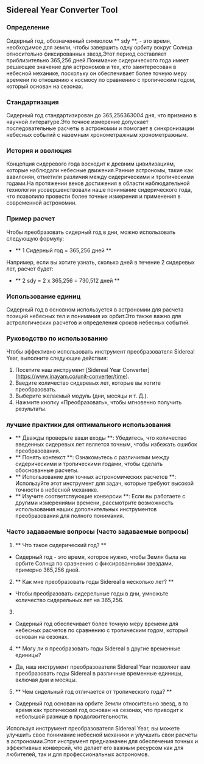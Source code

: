 ## Sidereal Year Converter Tool

### Определение
Сидерный год, обозначенный символом ** sdy **, - это время, необходимое для земли, чтобы завершить одну орбиту вокруг Солнца относительно фиксированных звезд.Этот период составляет приблизительно 365,256 дней.Понимание сидерического года имеет решающее значение для астрономов и тех, кто заинтересован в небесной механике, поскольку он обеспечивает более точную меру времени по отношению к космосу по сравнению с тропическим годом, который основан на сезонах.

### Стандартизация
Сидерный год стандартизирован до 365,256363004 дня, что признано в научной литературе.Это точное измерение допускает последовательные расчеты в астрономии и помогает в синхронизации небесных событий с наземным хронометражным хронометражным.

### История и эволюция
Концепция сидеревого года восходит к древним цивилизациям, которые наблюдали небесные движения.Ранние астрономы, такие как вавилонян, отметили различия между сидерическими и тропическими годами.На протяжении веков достижения в области наблюдательной технологии усовершенствовали наше понимание сидерического года, что позволило провести более точные измерения и применения в современной астрономии.

### Пример расчет
Чтобы преобразовать сидерный год в дни, можно использовать следующую формулу:
- ** 1 Сидерный год = 365,256 дней **

Например, если вы хотите узнать, сколько дней в течение 2 сидеревых лет, расчет будет:
- ** 2 sdy = 2 x 365,256 = 730,512 дней **

### Использование единиц
Сидерный год в основном используется в астрономии для расчета позиций небесных тел и понимания их орбит.Это также важно для астрологических расчетов и определения сроков небесных событий.

### Руководство по использованию
Чтобы эффективно использовать инструмент преобразователя Sidereal Year, выполните следующие действия:
1. Посетите наш инструмент [Sidereal Year Converter] (https://www.inayam.co/unit-converter/time).
2. Введите количество сидеревых лет, которые вы хотите преобразовать.
3. Выберите желаемый модуль (дни, месяцы и т. Д.).
4. Нажмите кнопку «Преобразовать», чтобы мгновенно получить результаты.

### лучшие практики для оптимального использования
- ** Дважды проверьте ваши входы **: Убедитесь, что количество введенных сидеревых лет является точным, чтобы избежать ошибок преобразования.
- ** Понять контекст **: Ознакомьтесь с различиями между сидерическими и тропическими годами, чтобы сделать обоснованные расчеты.
- ** Использование для точных астрономических расчетов **: Используйте этот инструмент для задач, которые требуют высокой точности в небесной механике.
- ** Изучите соответствующие конверсии **: Если вы работаете с другими измерениями времени, рассмотрите возможность использования наших дополнительных инструментов преобразования для полного понимания.

### Часто задаваемые вопросы (часто задаваемые вопросы)

1. ** Что такое сидерический год? **
- Сидерный год - это время, которое нужно, чтобы Земля была на орбите Солнца по сравнению с фиксированными звездами, примерно 365,256 дней.

2. ** Как мне преобразовать годы Sidereal в несколько лет? **
- Чтобы преобразовать сидерельные годы в дни, умножьте количество сидерельных лет на 365,256.

3.
- Сидерный год обеспечивает более точную меру времени для небесных расчетов по сравнению с тропическим годом, который основан на сезонах.

4. ** Могу ли я преобразовать годы Sidereal в другие временные единицы?
- Да, наш инструмент преобразователя Sidereal Year позволяет вам преобразовать годы Sidereal в различные временные единицы, включая дни и месяцы.

5. ** Чем сидельный год отличается от тропического года? **
- Сидерный год основан на орбите Земли относительно звезд, в то время как тропический год основан на сезонах, что приводит к небольшой разнице в продолжительности.

Используя инструмент преобразователя Sidereal Year, вы можете улучшить свое понимание небесной механики и улучшить свои расчеты в астрономии.Этот инструмент предназначен для обеспечения точных и эффективных конверсий, что делает его важным ресурсом как для любителей, так и для профессиональных астрономов.
